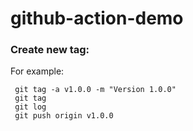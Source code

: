 # github-action-demo

### Create new tag:

For example:
```
 git tag -a v1.0.0 -m "Version 1.0.0"
 git tag
 git log
 git push origin v1.0.0
 ```
